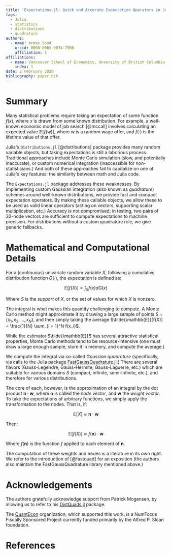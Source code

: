 ```yaml
---
title: 'Expectations.jl: Quick and Accurate Expectation Operators in Julia'
tags:
  - Julia
  - statistics
  - distributions
  - quadrature
authors:
  - name: Arnav Sood
    orcid: 0000-0003-0074-7908
    affiliation: 1
affiliations:
  - name: Vancouver School of Economics, Unversity of British Columbia
    index: 1
date: 2 February 2020
bibliography: paper.bib
---
```


# Summary

Many statistical problems require taking an expectation of some function $f(x)$, where $x$ is drawn from some known distribution. For example, a well-known economic model of job search [@mccall] involves calculating an expected value $\mathbb{E}[f(w)]$, where $w$ is a random wage offer, and $f(\cdot)$ is the lifetime value of that offer.

Julia's ``Distributions.jl`` [@distributions] package provides many random variable objects, but taking expectations is still a laborious process. Traditional approaches include Monte Carlo simulation (slow, and potentially inaccurate), or custom numerical integration (inaccessible for non-statisticians.) And both of these approaches fail to capitalize on one of Julia's key features: the similarity between math and Julia code.

The ``Expectations.jl`` package addresses these weaknesses. By implementing custom Gaussian integration (also known as _quadrature_) schemes around well-known distributions, we provide fast and compact expectation operators. By making these callable objects, we allow these to be used as valid linear operators (acting on vectors, supporting scalar multiplication, etc.) Accuracy is not compromised; in testing, two pairs of 32-node vectors are sufficient to compute expectations to machine precision. For distributions without a custom quadrature rule, we give generic fallbacks.

# Mathematical and Computational Details

For a (continuous) univariate random variable $X$, following a cumulative distribution function $G(\cdot)$, the expectation is defined as:

$$ \mathbb{E}[f(X)] = \int_{S}f(x) dG(x) $$

Where $S$ is the _support_ of $X$, or the set of values for which $X$ is nonzero.

The integral is what makes this quantity challenging to compute. A Monte Carlo method might approximate it by drawing a large sample of points $S = \{x_1, x_2, ..., x_N\}$, and then simply taking the average $\tilde{\mathbb{E}}[f(X)] = \frac{1}{N} \sum_{i = 1}^N f(x_i)$.

While the estimator $\tilde{\mathbb{E}}$ has several attractive statistical properties, Monte Carlo methods tend to be resource-intensive (one must draw a large enough sample, store it in memory, and compute the average.)

We compute the integral via so-called _Gaussian quadrature_ (specifically, via calls to the Julia package [FastGaussQuadrature.jl](https://github.com/JuliaApproximation/FastGaussQuadrature.jl).) There are several flavors (Gauss-Legendre, Gauss-Hermite, Gauss-Laguerre, etc.) which are suitable for various domains $S$ (compact, infinite, semi-infinite, etc.), and therefore for various distributions.

The core of each, however, is the approximation of an integral by the dot product $\mathbf{n} \cdot \mathbf{w}$, where $\mathbf{n}$ is called the _node vector_, and $\mathbf{w}$ the _weight vector_. To take the expectations of arbitrary functions, we simply apply the transformation to the nodes. That is, if: 

$$ \mathbb{E}[X] \approx \mathbf{n} \cdot \mathbf{w} $$ 

Then: 

$$ \mathbb{E}[f(X)] \approx f(\mathbf{n}) \cdot \mathbf{w} $$ 

Where $f(\mathbf{n})$ is the function $f$ applied to each element of $\mathbf{n}$. 

The computation of these weights and nodes is a literature in its own right. We refer to the introduction of [@fastquad] for an exposition (the authors also maintain the FastGaussQuadrature library mentioned above.)

# Acknowledgements

The authors gratefully acknowledge support from Patrick Mogensen, by allowing us to refer to his [DistQuads.jl](https://github.com/pkofod/DistQuads.jl) package.

The [QuantEcon](https://quantecon.org) organization, which supported this work, is a NumFocus Fiscally Sponsored Project currently funded primarily by the Alfred P. Sloan foundation.

# References
